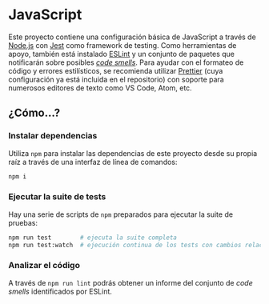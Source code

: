 # JavaScript

Este proyecto contiene una configuración básica de JavaScript a través de [Node.js](https://nodejs.org/en/) con [Jest](https://jestjs.io/) como framework de testing. Como herramientas de apoyo, también está instalado [ESLint](https://eslint.org/) y un conjunto de paquetes que notificarán sobre posibles [_code smells_](https://en.wikipedia.org/wiki/Code_smell). Para ayudar con el formateo de código y errores estilísticos, se recomienda utilizar [Prettier](https://prettier.io/) (cuya configuración ya está incluida en el repositorio) con soporte para numerosos editores de texto como VS Code, Atom, etc.

## ¿Cómo...?

### Instalar dependencias

Utiliza `npm` para instalar las dependencias de este proyecto desde su propia raíz a través de una interfaz de línea de comandos:

```sh
npm i
```

### Ejecutar la suite de tests

Hay una serie de scripts de `npm` preparados para ejecutar la suite de pruebas:

```sh
npm run test        # ejecuta la suite completa
npm run test:watch  # ejecución continua de los tests con cambios relacionados
```

### Analizar el código

A través de `npm run lint` podrás obtener un informe del conjunto de _code smells_ identificados por ESLint.
